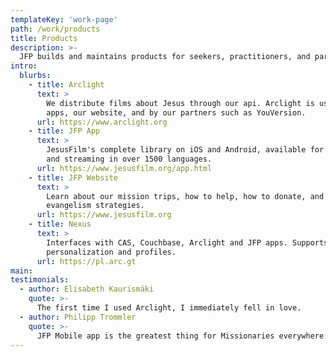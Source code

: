 ```yaml
---
templateKey: 'work-page'
path: /work/products
title: Products
description: >-
  JFP builds and maintains products for seekers, practitioners, and partners.
intro:
  blurbs:
    - title: Arclight
      text: >
        We distribute films about Jesus through our api. Arclight is used by our
        apps, our website, and by our partners such as YouVersion.
      url: https://www.arclight.org
    - title: JFP App
      text: >
        JesusFilm's complete library on iOS and Android, available for download
        and streaming in over 1500 languages.
      url: https://www.jesusfilm.org/app.html
    - title: JFP Website
      text: >
        Learn about our mission trips, how to help, how to donate, and
        evangelism strategies.
      url: https://www.jesusfilm.org
    - title: Nexus
      text: >
        Interfaces with CAS, Couchbase, Arclight and JFP apps. Supports
        personalization and profiles.
      url: https://pl.arc.gt
main:
testimonials:
  - author: Elisabeth Kaurismäki
    quote: >-
      The first time I used Arclight, I immediately fell in love.
  - author: Philipp Trommler
    quote: >-
      JFP Mobile app is the greatest thing for Missionaries everywhere. Every tongue, every nation.
---
```

